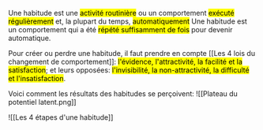 Une habitude est une <mark class="hltr-default">activité routinière</mark> ou un comportement <mark class="hltr-default">exécuté régulièrement</mark> et, la plupart du temps, <mark class="hltr-default">automatiquement</mark>
Une habitude est un comportement qui a été <mark class="hltr-default">répété suffisamment de fois</mark> pour devenir automatique.

Pour créer ou perdre une habitude, il faut prendre en compte [[Les 4 lois du changement de comportement]]: <mark class="hltr-default">l'évidence, l'attractivité, la facilité et la satisfaction</mark>; et leurs opposées: <mark class="hltr-default">l'invisibilité, la non-attractivité, la difficulté et l'insatisfaction</mark>.

Voici comment les résultats des habitudes se perçoivent:
![[Plateau du potentiel latent.png]]

![[Les 4 étapes d'une habitude]]